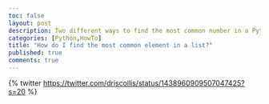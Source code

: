 ```yaml
---
toc: false
layout: post
description: Two different ways to find the most common number in a Python list.
categories: [Python,HowTo]
title: "How do I find the most common element in a list?"
published: true
comments: true
---
```

{% twitter https://twitter.com/driscollis/status/1438960909507047425?s=20 %}

